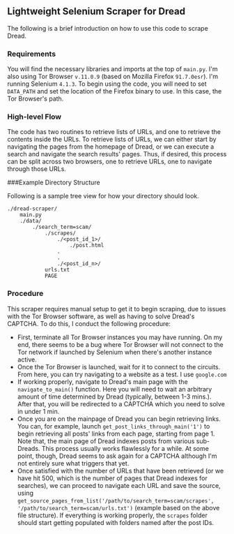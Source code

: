 ## Lightweight Selenium Scraper for Dread

The following is a brief introduction on how to use this code to scrape Dread.

### Requirements

You will find the necessary libraries and imports at the top of `main.py`.
I'm also using Tor Browser `v.11.0.9` (based on Mozilla Firefox `91.7.0esr`). I'm
running Selenium `4.1.3`. To begin using the code, you will need to set `DATA_PATH`
and set the location of the Firefox binary to use. In this case, the Tor Browser's
path.

### High-level Flow

The code has two routines to retrieve lists of URLs, and one to retrieve the
contents inside the URLs. To retrieve lists of URLs, we can either start by
navigating the pages from the homepage of Dread, or we can execute a search and
navigate the search results' pages. Thus, if desired, this process can be split
across two browsers, one to retrieve URLs, one to navigate through those URLs.

###Example Directory Structure

Following is a sample tree view for how your directory should look.
```
./dread-scraper/
    main.py
    ./data/
        ./search_term=scam/
            ./scrapes/
                ./<post_id_1>/
                    ./post.html
                .   
                .
                ./<post_id_n>/
            urls.txt
            PAGE
```
### Procedure

This scraper requires manual setup to get it to begin scraping, due to issues
with the Tor Browser software, as well as having to solve Dread's CAPTCHA. To do
this, I conduct the following procedure:

- First, terminate all Tor Browser instances you may have running. On my end, 
there seems to be a bug where Tor Browser will not connect to the Tor network
if launched by Selenium when there's another instance active.
- Once the Tor Browser is launched, wait for it to connect to the circuits. From
here, you can try navigating to a website as a test. I use `google.com`
- If working properly, navigate to Dread's main page with the `navigate_to_main()`
function. Here you will need to wait an arbitrary amount of time determined by Dread (typically,
between 1-3 mins.). After that, you will be redirected to a CAPTCHA which you need to solve
in under 1 min.
- Once you are on the mainpage of Dread you can begin retrieving links. You can, for example,
launch `get_post_links_through_main('1')` to begin retrieving all posts' links from each page,
starting from page 1. Note that, the main page of Dread indexes posts from various sub-Dreads.
This process usually works flawlessly for a while. At some point, though, Dread seems to ask
again for a CAPTCHA although I'm not entirely sure what triggers that yet.
- Once satisfied with the number of URLs that have been retrieved (or we have hit 500,
which is the number of pages that Dread indexes for searches), we can proceed to navigate each URL and
save the source, using `get_source_pages_from_list('/path/to/search_term=scam/scrapes', '/path/to/search_term=scam/urls.txt')`
(example based on the above file structure). If everything is working properly, the `scrapes`
folder should start getting populated with folders named after the post IDs.
